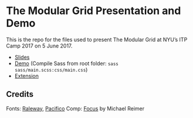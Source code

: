 # The Modular Grid Presentation and Demo

This is the repo for the files used to present The Modular Grid at NYU’s ITP Camp 2017 on 5 June 2017.

* [Slides](the-modular-grid-presentation.pdf)
* [Demo](demo) (Compile Sass from root folder: `sass sass/main.scss:css/main.css`)
* [Extension](https://github.com/code-warrior/the-modular-grid)

## Credits

Fonts: [Raleway](https://fonts.google.com/specimen/Raleway), [Pacifico](https://fonts.google.com/specimen/Pacifico)
Comp: [Focus](http://www.bestpsdfreebies.com/freebie/focus-psd-theme/) by Michael Reimer
